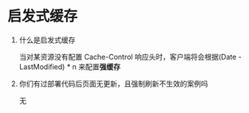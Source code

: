 # 启发式缓存

1. 什么是启发式缓存

   当对某资源没有配置 Cache-Control 响应头时，客户端将会根据(Date - LastModified) \* n 来配置**强缓存**

2. 你们有过部署代码后页面无更新，且强制刷新不生效的案例吗

   无

